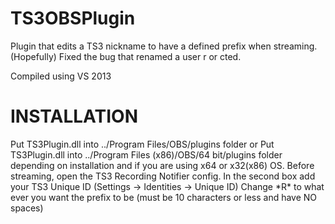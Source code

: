TS3OBSPlugin
============
Plugin that edits a TS3 nickname to have a defined prefix when streaming.
(Hopefully) Fixed the bug that renamed a user r or cted.

Compiled using VS 2013

INSTALLATION
============
Put TS3Plugin.dll into ../Program Files/OBS/plugins folder
or
Put TS3Plugin.dll into ../Program Files (x86)/OBS/64 bit/plugins folder
depending on installation and if you are using x64 or x32(x86) OS.
Before streaming, open the TS3 Recording Notifier config.
In the second box add your TS3 Unique ID (Settings -> Identities -> Unique ID)
Change \*R\* to what ever you want the prefix to be (must be 10 characters or less and have NO spaces)
